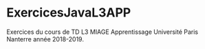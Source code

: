 # ExercicesJavaL3APP

Exercices du cours de TD L3 MIAGE Apprentissage Université Paris Nanterre année 2018-2019.
